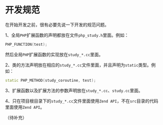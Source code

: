 # 开发规范

在开始开发之前，很有必要先说一下开发的规范问题。

1、全局`PHP`扩展函数的声明都放在文件`php_study.h`里面。例如：

```c++
PHP_FUNCTION(test);
```

然后全局`PHP`扩展函数的实现放在`study_*.cc`里面。

2、类的方法声明放在相应的`study_*.cc`文件里面，并且声明为`static`类型。例如：

```c++
static PHP_METHOD(study_coroutine, test);
```

3、扩展函数以及扩展方法的参数声明放在`study_*.cc`、`study.cc`里面。

4、只在项目根目录下的`study_*.cc`文件里面使用`Zend API`，不在`src`目录的代码里面使用`Zend API`。

（待补充）